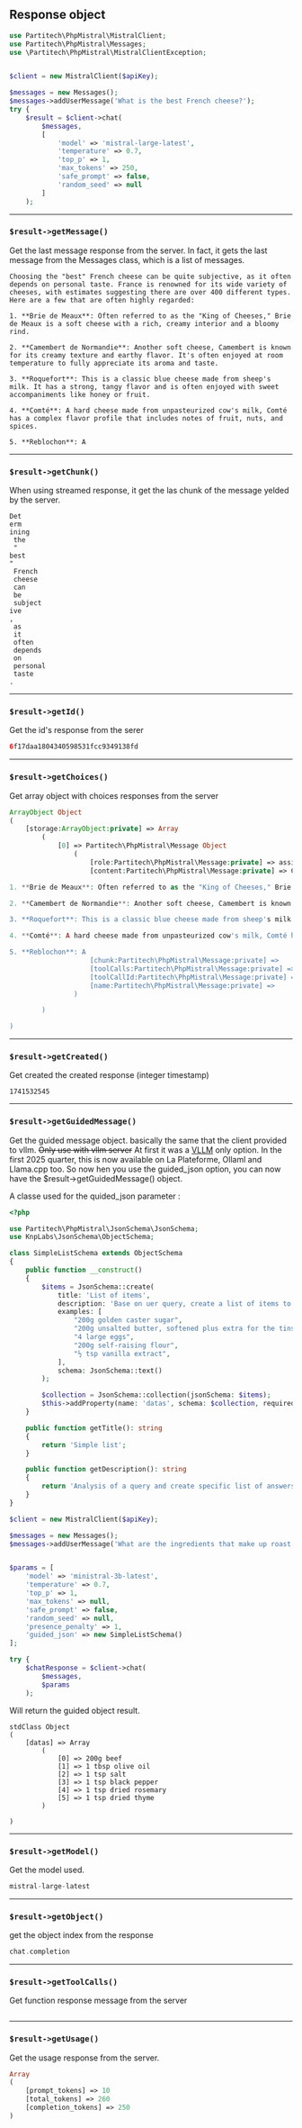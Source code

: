 ## Response object


```php
use Partitech\PhpMistral\MistralClient;
use Partitech\PhpMistral\Messages;
use \Partitech\PhpMistral\MistralClientException;


$client = new MistralClient($apiKey);

$messages = new Messages();
$messages->addUserMessage('What is the best French cheese?');
try {
    $result = $client->chat(
        $messages,
        [
            'model' => 'mistral-large-latest',
            'temperature' => 0.7,
            'top_p' => 1,
            'max_tokens' => 250,
            'safe_prompt' => false,
            'random_seed' => null
        ]
    );
```

---
### `$result->getMessage()`

Get the last message response from the server. In fact, it gets the last message from the Messages class, which is a list of messages.

```text
Choosing the "best" French cheese can be quite subjective, as it often depends on personal taste. France is renowned for its wide variety of cheeses, with estimates suggesting there are over 400 different types. Here are a few that are often highly regarded:

1. **Brie de Meaux**: Often referred to as the "King of Cheeses," Brie de Meaux is a soft cheese with a rich, creamy interior and a bloomy rind.

2. **Camembert de Normandie**: Another soft cheese, Camembert is known for its creamy texture and earthy flavor. It's often enjoyed at room temperature to fully appreciate its aroma and taste.

3. **Roquefort**: This is a classic blue cheese made from sheep's milk. It has a strong, tangy flavor and is often enjoyed with sweet accompaniments like honey or fruit.

4. **Comté**: A hard cheese made from unpasteurized cow's milk, Comté has a complex flavor profile that includes notes of fruit, nuts, and spices.

5. **Reblochon**: A
```
---
### `$result->getChunk()`

When using streamed response, it get the las chunk of the message yelded by the server.
```text
Det
erm
ining
 the
 "
best
"
 French
 cheese
 can
 be
 subject
ive
,
 as
 it
 often
 depends
 on
 personal
 taste
.

```
---
### `$result->getId()`
Get the id's response from the serer

```php
6f17daa1804340598531fcc9349138fd
```
---
### `$result->getChoices()`

Get array object with choices responses from the server

```php
ArrayObject Object
(
    [storage:ArrayObject:private] => Array
        (
            [0] => Partitech\PhpMistral\Message Object
                (
                    [role:Partitech\PhpMistral\Message:private] => assistant
                    [content:Partitech\PhpMistral\Message:private] => Choosing the "best" French cheese can be quite subjective, as it often depends on personal taste. France is renowned for its wide variety of cheeses, with estimates suggesting there are over 400 different types. Here are a few that are often highly regarded:

1. **Brie de Meaux**: Often referred to as the "King of Cheeses," Brie de Meaux is a soft cheese with a rich, creamy interior and a bloomy rind.

2. **Camembert de Normandie**: Another soft cheese, Camembert is known for its creamy texture and earthy flavor. It's often enjoyed at room temperature to fully appreciate its aroma and taste.

3. **Roquefort**: This is a classic blue cheese made from sheep's milk. It has a strong, tangy flavor and is often enjoyed with sweet accompaniments like honey or fruit.

4. **Comté**: A hard cheese made from unpasteurized cow's milk, Comté has a complex flavor profile that includes notes of fruit, nuts, and spices.

5. **Reblochon**: A
                    [chunk:Partitech\PhpMistral\Message:private] => 
                    [toolCalls:Partitech\PhpMistral\Message:private] => 
                    [toolCallId:Partitech\PhpMistral\Message:private] => 
                    [name:Partitech\PhpMistral\Message:private] => 
                )

        )

)
```
---
### `$result->getCreated()`

Get created the created response (integer timestamp)

```text
1741532545
```
---
### `$result->getGuidedMessage()`

Get the guided message object. basically the same that the client provided to vllm.
~~Only use with vllm server~~ At first it was a [VLLM](https://github.com/vllm-project/vllm) only option.
In the first 2025 quarter, this is now available on La Plateforme, Ollaml and Llama.cpp too. 
So now hen you use the guided_json option, you can now have the $result->getGuidedMessage() object.

A classe used for the quided_json parameter :

```php
<?php

use Partitech\PhpMistral\JsonSchema\JsonSchema;
use KnpLabs\JsonSchema\ObjectSchema;

class SimpleListSchema extends ObjectSchema
{
    public function __construct()
    {
        $items = JsonSchema::create(
            title: 'List of items',
            description: 'Base on uer query, create a list of items to answer.',
            examples: [
                "200g golden caster sugar",
                "200g unsalted butter, softened plus extra for the tins",
                "4 large eggs",
                "200g self-raising flour",
                "½ tsp vanilla extract",
            ],
            schema: JsonSchema::text()
        );

        $collection = JsonSchema::collection(jsonSchema: $items);
        $this->addProperty(name: 'datas', schema: $collection, required: true);
    }

    public function getTitle(): string
    {
        return 'Simple list';
    }

    public function getDescription(): string
    {
        return 'Analysis of a query and create specific list of answers.';
    }
}
```
```php
$client = new MistralClient($apiKey);

$messages = new Messages();
$messages->addUserMessage('What are the ingredients that make up roast beef');


$params = [
    'model' => 'ministral-3b-latest',
    'temperature' => 0.7,
    'top_p' => 1,
    'max_tokens' => null,
    'safe_prompt' => false,
    'random_seed' => null,
    'presence_penalty' => 1,
    'guided_json' => new SimpleListSchema()
];

try {
    $chatResponse = $client->chat(
        $messages,
        $params
    );
```
Will return the guided object result.

```text
stdClass Object
(
    [datas] => Array
        (
            [0] => 200g beef
            [1] => 1 tbsp olive oil
            [2] => 1 tsp salt
            [3] => 1 tsp black pepper
            [4] => 1 tsp dried rosemary
            [5] => 1 tsp dried thyme
        )

)
```
---

### `$result->getModel()`
Get the model used.

```php
mistral-large-latest
```

---
### `$result->getObject()`

get the object index from the response
```php
chat.completion
```

---
### `$result->getToolCalls()`

Get function response message from the server

```php

```


---
### `$result->getUsage()`

Get the usage response from the server.
```php
Array
(
    [prompt_tokens] => 10
    [total_tokens] => 260
    [completion_tokens] => 250
)
```
